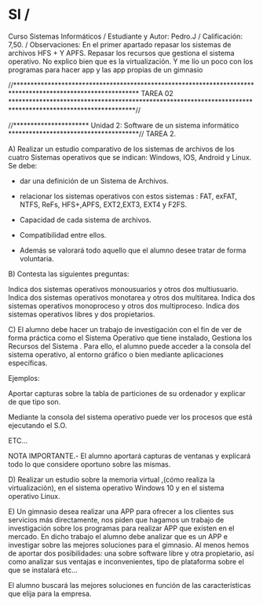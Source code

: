 # SI / 
Curso Sistemas Informáticos / 
Estudiante y Autor: Pedro.J / 
Calificación: 7,50. / 
Observaciones: 
En el primer apartado repasar los sistemas de archivos HFS + Y APFS.
Repasar los recursos que gestiona el sistema operativo. 
No explico bien que es la virtualización. 
Y me lío un poco con los programas para hacer app y las app propias de un gimnasio
 
//************************************************************************************************************
                                               TAREA 02
************************************************************************************************************//

//********************** Unidad 2: Software de un sistema informático **************************************//
TAREA 2.

A) Realizar un estudio comparativo de los sistemas de archivos de los cuatro Sistemas operativos que se indican: Windows, IOS, Android y Linux. Se debe:

- dar una definición de un Sistema de Archivos.

- relacionar los sistemas operativos con estos sistemas : FAT, exFAT, NTFS, ReFs, HFS+,APFS, EXT2,EXT3, EXT4 y F2FS.

- Capacidad de cada sistema de archivos.

- Compatibilidad entre ellos.

- Además se valorará todo aquello que el alumno desee tratar de forma voluntaria.


B) Contesta las siguientes preguntas:

Indica dos sistemas operativos monousuarios y otros dos multiusuario.
Indica dos sistemas operativos monotarea y otros dos multitarea.
Indica dos sistemas operativos monoproceso y otros dos multiproceso.
Indica dos sistemas operativos libres y dos propietarios.


C) El alumno debe hacer un trabajo de investigación con el fin de ver de forma práctica como el Sistema Operativo que tiene instalado, Gestiona los Recursos del Sistema . Para ello, el alumno puede acceder a la consola del sistema operativo, al entorno gráfico o bien mediante aplicaciones específicas.

Ejemplos:

Aportar capturas sobre la tabla de particiones de su ordenador y explicar de que tipo son.

Mediante la consola del sistema operativo puede ver los procesos que está ejecutando el S.O.

ETC...

NOTA IMPORTANTE.- El alumno aportará capturas de ventanas y explicará todo lo que considere oportuno sobre las mismas.



D) Realizar un estudio sobre la memoria virtual ,(cómo realiza la virtualización), en el sistema operativo Windows 10 y en el sistema operativo Linux.




E) Un gimnasio desea realizar una APP para ofrecer a los clientes sus servicios más directamente, nos piden que hagamos un trabajo de investigación sobre los programas para realizar APP que existen en el mercado. En dicho trabajo el alumno debe analizar que es un APP e investigar sobre las mejores soluciones para el gimnasio. Al menos hemos de aportar dos posibilidades: una sobre software libre y otra propietario, así como analizar sus ventajas e inconvenientes, tipo de plataforma sobre el que se instalará etc...

El alumno buscará las mejores soluciones en función de las características que elija para la empresa.
